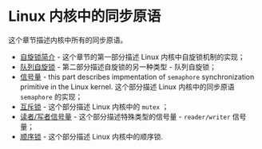 # Linux 内核中的同步原语

这个章节描述内核中所有的同步原语。

* [自旋锁简介](https://xinqiu.gitbooks.io/linux-insides-cn/content/SyncPrim/sync-1.html) - 这个章节的第一部分描述 Linux 内核中自旋锁机制的实现；
* [队列自旋锁](https://xinqiu.gitbooks.io/linux-insides-cn/content/SyncPrim/sync-2.html) - 第二部分描述自旋锁的另一种类型 - 队列自旋锁；
* [信号量](https://xinqiu.gitbooks.io/linux-insides-cn/content/SyncPrim/sync-3.html) - this part describes impmentation of `semaphore` synchronization primitive in the Linux kernel. 这个部分描述 Linux 内核中的同步原语 `semaphore` 的实现；
* [互斥锁](https://xinqiu.gitbooks.io/linux-insides-cn/content/SyncPrim/sync-4.html) - 这个部分描述 Linux 内核中的 `mutex` ；
* [读者/写者信号量](https://xinqiu.gitbooks.io/linux-insides-cn/content/SyncPrim/sync-5.html) - 这个部分描述特殊类型的信号量 - `reader/writer` 信号量；
* [顺序锁](https://xinqiu.gitbooks.io/linux-insides-cn/content/SyncPrim/sync-6.html) - 这个部分描述 Linux 内核中的顺序锁.
